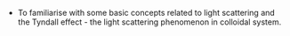 - To familiarise with some basic concepts related to light scattering and the Tyndall effect - the light scattering phenomenon in colloidal system.
